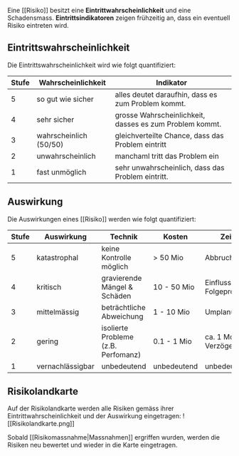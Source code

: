 Eine [[Risiko]] besitzt eine **Eintrittwahrscheinlichkeit** und eine Schadensmass.
**Eintrittsindikatoren** zeigen frühzeitig an, dass ein eventuell Risiko eintreten wird.

## Eintrittswahrscheinlichkeit
Die Eintrittswahrscheinlichkeit wird wie folgt quantifiziert:

| Stufe | Wahrscheinlichkeit     | Indikator                                               |
| ----- | ---------------------- | ------------------------------------------------------- |
| 5     | so gut wie sicher      | alles deutet daraufhin, dass es zum Problem kommt.      |
| 4     | sehr sicher            | grosse Wahrscheinlichkeit, dasses es zum Problem kommt. |
| 3     | wahrscheinlich (50/50) | gleichverteilte Chance, dass das Problem eintritt       |
| 2     | unwahrscheinlich       | manchaml tritt das Problem ein                          |
| 1     | fast unmöglich         | sehr unwahrscheinlich, dass das Problem eintritt.       |

## Auswirkung
Die Auswirkungen eines [[Risiko]] werden wie folgt quantifiziert:

| Stufe | Auswirkung       | Technik                             | Kosten      | Zeit                      |
| ----- | ---------------- | ----------------------------------- | ----------- | ------------------------- |
| 5     | katastrophal     | keine Kontrolle möglich             | > 50 Mio    | Abbruch                   |
| 4     | kritisch         | gravierende Mängel & Schäden        | 10 - 50 Mio | Einfluss auf Folgeprojekt |
| 3     | mittelmässig     | beträchtliche Abweichung            | 1 - 10 Mio  | Umplanung                 |
| 2     | gering           | isolierte Probleme (z.B. Perfomanz) | 0.1 - 1 Mio | ca. 1 Monat Verzögerung   |
| 1     | vernachlässigbar | unbedeutend                         | unbedeutend | unbedeutend               |

## Risikolandkarte
Auf der Risikolandkarte werden alle Risiken gemäss ihrer Eintrittwahrscheinlichkeit und der Auswirkung eingetragen:
![[Risikolandkarte.png]]

Sobald [[Risikomassnahme|Massnahmen]] ergriffen wurden, werden die Risiken neu bewertet und wieder in die Karte eingetragen.